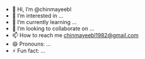 - 👋 Hi, I’m @chinmayeebl
- 👀 I’m interested in ...
- 🌱 I’m currently learning ...
- 💞️ I’m looking to collaborate on ...
- 📫 How to reach me chinmayeebl1982@gmail.com
- 😄 Pronouns: ...
- ⚡ Fun fact: ...

<!---
chinmayeebl/chinmayeebl is a ✨ special ✨ repository because its `README.md` (this file) appears on your GitHub profile.
You can click the Preview link to take a look at your changes.
--->
